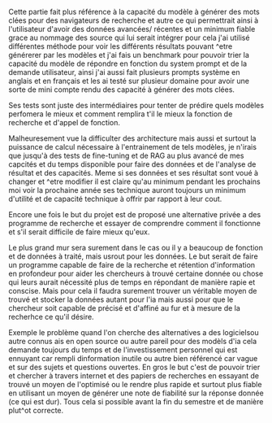 Cette partie fait plus référence à la capacité du modèle à générer des mots clées pour des navigateurs de recherche et autre ce qui permettrait ainsi à l'utilisateur d'avoir des données avancées/ récentes et un minimum fiable grace au nommage des source qui lui serait intégrer pour cela j'ai utilisé différentes méthode pour voir les différents résultats pouvant ^etre générerer par les modèles et j'ai fais un benchmark pour pouvoir trier la capacité du modèle de répondre en fonction du system prompt et de la demande utilisateur, ainsi j'ai aussi fait plusieurs prompts système en anglais et en français et les ai testé sur plusieur domaine pour avoir une sorte de mini compte rendu des capacité à générer des mots clées.

Ses tests sont juste des intermédiaires pour tenter de prédire quels modèles perfomera le mieux et comment remplira t'il le mieux la fonction de recherche et d'appel de fonction. 

Malheuresement vue la difficulter des architecture mais aussi et surtout la puissance de calcul nécessaire à l'entrainement de tels modèles, je n'irais que jusqu'à des tests de fine-tuning et de RAG au plus avancé de mes capcités et du temps disponible pour faire des données et de l'analyse de résultat et des capacités. Meme si ses données et ses résultat sont voué à changer et ^etre modifier il est claire qu'au minimum pendant les prochains moi voir la prochaine année ses technique auront toujours un minimum d'utilité et de capacité technique à offrir par rapport à leur cout. 

Encore une fois le but du projet est de proposé une alternative privée a des programme de recherche et essayer de comprendre comment il fonctionne et s'il serait difficile de faire mieux qu'eux. 

Le plus grand mur sera surement dans le cas ou il y a beaucoup de fonction et de données à traité, mais usrout pour les données. Le but serait de faire un programme capable de faire de la recherche et rétention d'information en profondeur pour aider les chercheurs à trouvé certaine donnée ou chose qui leurs aurait nécessité plus de temps en répondant de manière rapie et conscise. Mais pour cela il faudra surement trouver un véritable moyen de trouvé et stocker la données autant pour l'ia mais aussi pour que le chercheur soit capable de précisé et d'affiné au fur et à mesure de la recherhce ce qu'il désire. 

Exemple le problème quand l'on cherche des alternatives a des logicielsou autre connus ais en open source ou autre pareil pour des modèls d'ia cela demande toujours du temps et de l'investissement personnel qui est ennuyant car rempli dinformation inutile ou autre bien référencé car vague et sur des sujets et questions ouvertes. En gros le but c'est de pouvoir trier et chercher à travers internet et des papiers de recherches en essayant de trouvé un moyen de l'optimisé ou le rendre  plus rapide et surtout plus fiable en utilisant un moyen de générer une note de fiabilité sur la réponse donnée (ce qui est dur). Tous cela si possible avant la fin du semestre et de manière plut^ot correcte. 

